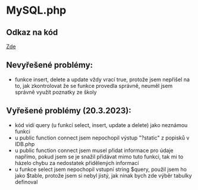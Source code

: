 # **MySQL.php**

## Odkaz na kód
[Zde](https://github.com/Karel63/phpworks/tree/main/mysqlphp/MySQL.php)

## Nevyřešené problémy:
- funkce insert, delete a update vždy vrací true, protože jsem nepřišel na to, jak zkontrolovat že se funkce provedla správně, neuměl jsem správně využít poznatky ze školy

## Vyřešené problémy (20.3.2023):
- kód vidí query (u funkcí select, insert, update a delete) jako neznámou funkci
- u public function connect jsem nepochopil výstup "?static" z popisků v IDB.php
- u public function connect jsem musel přidat informace pro údaje napřímo, pokud jsem se je snažil přidávat mimo tuto funkci, tak mi to házelo chybu za nedostatek přidělených informací
- u funkce select jsem nepochopil vstupní string $query, použil jsem ho jako $table, protože jsem si nebyl jistý, jak ninak bych zde výběr tabulky definoval
